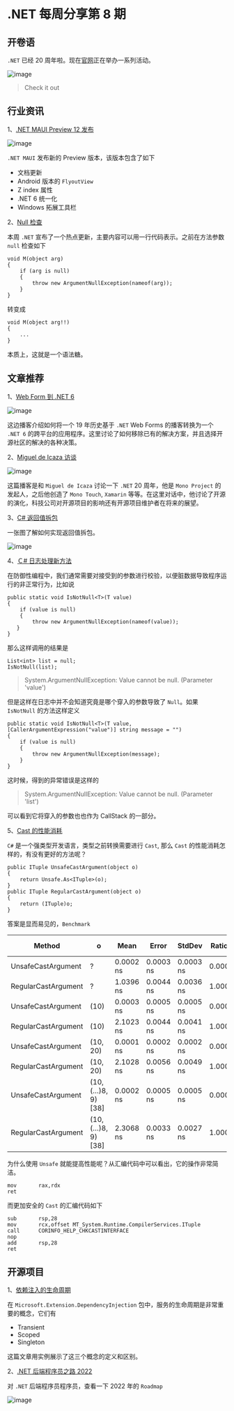 # .NET 每周分享第 8 期

## 开卷语

`.NET` 已经 20 周年啦。现在[官网](https://dotnet.microsoft.com/en-us/?utm_source=dotnetblog&utm_medium=banner&utm_campaign=.netanniversary)正在举办一系列活动。

![image](https://github.com/DotNETWeekly-io/DotNetWeekly/assets/11272110/f98a6f25-df51-4616-acf9-0213bab4c86d)

> Check it out

## 行业资讯

1、[.NET MAUI Preview 12 发布](https://devblogs.microsoft.com/dotnet/announcing-net-maui-preview-12/)

![image](https://github.com/DotNETWeekly-io/DotNetWeekly/assets/11272110/3b4bb42b-02cc-4fb0-b8f6-07f5f1727ed0)

`.NET MAUI` 发布新的 Preview 版本，该版本包含了如下

- 文档更新
- Android 版本的 `FlyoutView`
- Z index 属性
- .NET 6 统一化
- Windows 拓展工具栏

2、[Null 检查](https://github.com/dotnet/runtime/pull/64720)

本周 `.NET` 宣布了一个热点更新，主要内容可以用一行代码表示。之前在方法参数 `null` 检查如下

```Csharp
void M(object arg)
{
    if (arg is null)
    {
        throw new ArgumentNullException(nameof(arg));
    }
}
```

转变成

```Csharp
void M(object arg!!)
{
    ...
}
```

本质上，这就是一个语法糖。

## 文章推荐

1、[Web Form 到 .NET 6](https://www.poppastring.com/blog/modernizing-dasblog-from-web-forms-to-net-6)

![image](https://github.com/DotNETWeekly-io/DotNetWeekly/assets/11272110/b18581aa-3705-4131-b004-eb2bb0938348)

这边播客介绍如何将一个 19 年历史基于 `.NET` Web Forms 的播客转换为一个 `.NET 6` 的跨平台的应用程序。这里讨论了如何移除已有的解决方案，并且选择开源社区的解决的各种决策。

2、[Miguel de Icaza 访谈](https://www.dotnetrocks.com/default.aspx?ShowNum=1779)

![image](https://github.com/DotNETWeekly-io/DotNetWeekly/assets/11272110/221b688d-d00e-4c10-8f31-e0e2f80c9669)

这篇播客是和 `Miguel de Icaza` 讨论一下 `.NET` 20 周年，他是 `Mono Project` 的发起人，之后他创造了 `Mono Touch`, `Xamarin` 等等。在这里对话中，他讨论了开源的演化，科技公司对开源项目的影响还有开源项目维护者在将来的展望。

3、[C# 返回值拆包](https://twitter.com/buhakmeh/status/1488197682392973314)

一张图了解如何实现返回值拆包。

![image](https://github.com/DotNETWeekly-io/DotNetWeekly/assets/11272110/c5808caf-b5d9-4799-beb4-abeac4c298a7)

4、[Ｃ# 日志处理新方法](https://www.youtube.com/watch?v=MHIheQ2_Yb4&t=329s&ab_channel=NickChapsas)

在防御性编程中，我们通常需要对接受到的参数进行校验，以便脏数据导致程序运行的非正常行为，比如说

```Csharp
public static void IsNotNull<T>(T value)
{
    if (value is null)
    {
        throw new ArgumentNullException(nameof(value));
   }
}
```

那么这样调用的结果是

```Csharp
List<int> list = null;
IsNotNull(list);
```

> System.ArgumentNullException: Value cannot be null. (Parameter 'value')

但是这样在日志中并不会知道究竟是哪个穿入的参数导致了 `Null`。如果 `IsNotNull` 的方法这样定义

```Csharp
public static void IsNotNull<T>(T value, [CallerArgumentExpression("value")] string message = "")
{
    if (value is null)
    {
        throw new ArgumentNullException(message);
    }
}
```

这时候，得到的异常错误是这样的

> System.ArgumentNullException: Value cannot be null. (Parameter 'list')

可以看到它将穿入的参数也也作为 CallStack 的一部分。

5、[Cast 的性能消耗](https://www.tabsoverspaces.com/233888-what-is-the-cost-of-casting-in-net-csharp)

`C#` 是一个强类型开发语言，类型之前转换需要进行 `Cast`, 那么 `Cast` 的性能消耗怎样的，有没有更好的方法呢？

```Csharp
public ITuple UnsafeCastArgument(object o)
{
    return Unsafe.As<ITuple>(o);
}
public ITuple RegularCastArgument(object o)
{
    return (ITuple)o;
}
```

答案是显而易见的，`Benchmark`

| Method              | o                  | Mean      | Error     | StdDev    | Ratio | Code Size |
| ------------------- | ------------------ | --------- | --------- | --------- | ----- | --------- |
| UnsafeCastArgument  | ?                  | 0.0002 ns | 0.0003 ns | 0.0003 ns | 0.000 | 4 B       |
| RegularCastArgument | ?                  | 1.0396 ns | 0.0044 ns | 0.0036 ns | 1.000 | 25 B      |
| UnsafeCastArgument  | (10)               | 0.0003 ns | 0.0005 ns | 0.0005 ns | 0.000 | 4 B       |
| RegularCastArgument | (10)               | 2.1023 ns | 0.0044 ns | 0.0041 ns | 1.000 | 25 B      |
| UnsafeCastArgument  | (10, 20)           | 0.0001 ns | 0.0002 ns | 0.0002 ns | 0.000 | 4 B       |
| RegularCastArgument | (10, 20)           | 2.1028 ns | 0.0056 ns | 0.0049 ns | 1.000 | 25 B      |
| UnsafeCastArgument  | (10, (…)8, 9) [38] | 0.0002 ns | 0.0005 ns | 0.0005 ns | 0.000 | 4 B       |
| RegularCastArgument | (10, (…)8, 9) [38] | 2.3068 ns | 0.0033 ns | 0.0027 ns | 1.000 | 25 B      |

为什么使用 `Unsafe` 就能提高性能呢？从汇编代码中可以看出，它的操作非常简洁。

```assembly
mov       rax,rdx
ret
```

而更加安全的 `Cast` 的汇编代码如下

```Csharp
sub       rsp,28
mov       rcx,offset MT_System.Runtime.CompilerServices.ITuple
call      CORINFO_HELP_CHKCASTINTERFACE
nop
add       rsp,28
ret
```

## 开源项目

1、[依赖注入的生命周期](https://exceptionnotfound.net/dependency-injection-in-dotnet-6-service-lifetimes/)

在 `Microsoft.Extension.DependencyInjection` 包中，服务的生命周期是非常重要的概念，它们有

- Transient
- Scoped
- Singleton

这篇文章用实例展示了这三个概念的定义和区别。

2、[.NET 后端程序员之路 2022](https://github.com/Elfocrash/.NET-Backend-Developer-Roadmap)

对 `.NET` 后端程序员程序员，查看一下 2022 年的 `Roadmap`

![image](https://github.com/DotNETWeekly-io/DotNetWeekly/assets/11272110/565e5973-82f0-4465-a52e-6d0b2c64f671)

